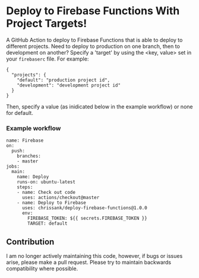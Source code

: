# Deploy to Firebase Functions With Project Targets!

A GitHub Action to deploy to Firebase Functions that is able to deploy to different projects.  Need to deploy to production on one branch, then to development on another? Specify a 'target' by using the <key, value> set in your `firebaserc` file. For example:

```
{
  "projects": {
    "default": "production project id",
    "development": "development project id"
  }
}
```

Then, specify a value (as inidicated below in the example workflow) or none for default.

### Example workflow

```
name: Firebase
on:
  push:
    branches:
    - master
jobs:
  main:
    name: Deploy
    runs-on: ubuntu-latest
    steps:
    - name: Check out code
      uses: actions/checkout@master
    - name: Deploy to Firebase
      uses: chrissank/deploy-firebase-functions@1.0.0
      env:
        FIREBASE_TOKEN: ${{ secrets.FIREBASE_TOKEN }}
        TARGET: default
```

## Contribution

I am no longer actively maintaining this code, however, if bugs or issues arise, please make a pull request. Please try to maintain backwards compatibility where possible. 
